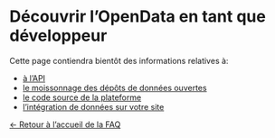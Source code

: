 Découvrir l’OpenData en tant que développeur
============================================

Cette page contiendra bientôt des informations relatives à:

*   [à l’API](apidoc)
*   [le moissonnage des dépôts de données ouvertes](#harvesting)
*   [le code source de la plateforme](https://github.com/opendatalu/)
*   [l’intégration de données sur votre site](#embed)

[← Retour à l’accueil de la FAQ](/fr/pages/faq/)